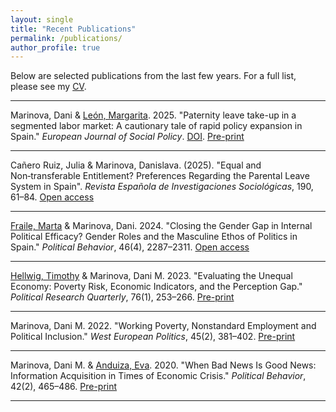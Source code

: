```yaml
---
layout: single
title: "Recent Publications"
permalink: /publications/
author_profile: true
---
```


Below are selected publications from the last few years. For a full list, please see my [CV](/personal/cv.pdf).

---

Marinova, Dani & [León, Margarita](https://scholar.google.com/citations?user=vK5kGwgAAAAJ&hl=es). 2025. "Paternity leave take-up in a segmented labor market: A cautionary tale of rapid policy expansion in Spain." *European Journal of Social Policy*.  [DOI](https://doi.org/10.1177/09589287241313). [Pre-print](https://ddd.uab.cat/pub/artpub/2025/307459/joueursoc_a2025iENG.pdf)

---

Cañero Ruiz, Julia & Marinova, Danislava. (2025). "Equal and Non‑transferable Entitlement? Preferences Regarding the Parental Leave System in Spain". *Revista Española de Investigaciones Sociológicas*, 190, 61–84.  [Open access](https://reis.cis.es/index.php/reis/article/download/1744/2808/5239)
 
---

[Fraile, Marta](https://sites.google.com/site/martafrailemaldonado) & Marinova, Dani. 2024. "Closing the Gender Gap in Internal Political Efficacy? Gender Roles and the Masculine Ethos of Politics in Spain." *Political Behavior*, 46(4), 2287–2311. [Open access](https://link.springer.com/article/10.1007/s11109-024-09918-w)

---

[Hellwig, Timothy](https://sites.google.com/view/thellwig/home) & Marinova, Dani M. 2023. "Evaluating the Unequal Economy: Poverty Risk, Economic Indicators, and the Perception Gap." *Political Research Quarterly*, 76(1), 253–266.  [Pre-print](https://papers.ssrn.com/sol3/papers.cfm?abstract_id=5117551)

---

Marinova, Dani M. 2022. "Working Poverty, Nonstandard Employment and Political Inclusion." *West European Politics*, 45(2), 381–402. [Pre-print](https://papers.ssrn.com/sol3/papers.cfm?abstract_id=4008372)

---

Marinova, Dani M. & [Anduiza, Eva](https://evaanduiza.com/). 2020. "When Bad News Is Good News: Information Acquisition in Times of Economic Crisis." *Political Behavior*, 42(2), 465–486.  [Pre-print](https://papers.ssrn.com/sol3/papers.cfm?abstract_id=4008356)

---
